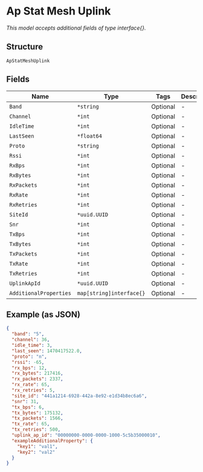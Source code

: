 
# Ap Stat Mesh Uplink

*This model accepts additional fields of type interface{}.*

## Structure

`ApStatMeshUplink`

## Fields

| Name | Type | Tags | Description |
|  --- | --- | --- | --- |
| `Band` | `*string` | Optional | - |
| `Channel` | `*int` | Optional | - |
| `IdleTime` | `*int` | Optional | - |
| `LastSeen` | `*float64` | Optional | - |
| `Proto` | `*string` | Optional | - |
| `Rssi` | `*int` | Optional | - |
| `RxBps` | `*int` | Optional | - |
| `RxBytes` | `*int` | Optional | - |
| `RxPackets` | `*int` | Optional | - |
| `RxRate` | `*int` | Optional | - |
| `RxRetries` | `*int` | Optional | - |
| `SiteId` | `*uuid.UUID` | Optional | - |
| `Snr` | `*int` | Optional | - |
| `TxBps` | `*int` | Optional | - |
| `TxBytes` | `*int` | Optional | - |
| `TxPackets` | `*int` | Optional | - |
| `TxRate` | `*int` | Optional | - |
| `TxRetries` | `*int` | Optional | - |
| `UplinkApId` | `*uuid.UUID` | Optional | - |
| `AdditionalProperties` | `map[string]interface{}` | Optional | - |

## Example (as JSON)

```json
{
  "band": "5",
  "channel": 36,
  "idle_time": 3,
  "last_seen": 1470417522.0,
  "proto": "n",
  "rssi": -65,
  "rx_bps": 12,
  "rx_bytes": 217416,
  "rx_packets": 2337,
  "rx_rate": 65,
  "rx_retries": 5,
  "site_id": "441a1214-6928-442a-8e92-e1d34b8ec6a6",
  "snr": 31,
  "tx_bps": 6,
  "tx_bytes": 175132,
  "tx_packets": 1566,
  "tx_rate": 65,
  "tx_retries": 500,
  "uplink_ap_id": "00000000-0000-0000-1000-5c5b35000010",
  "exampleAdditionalProperty": {
    "key1": "val1",
    "key2": "val2"
  }
}
```

